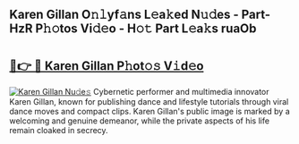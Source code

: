 ## Karen Gillan O𝚗𝚕yf𝚊ns L𝚎a𝚔ed N𝚞𝚍es - Part-HzR P𝚑𝚘tos Vi𝚍𝚎o - H𝚘𝚝 Part L𝚎a𝚔s ruaOb

# <h2><a href="http://kf86o0g.oniu.top/?m=Karen+Gillan">🔗👉 🔴 Karen Gillan P𝚑ot𝚘𝚜 V𝚒d𝚎o</a></h2>

[![Karen Gillan Nu𝚍e𝚜](https://i.imgur.com/0qMVB7G.gif)](http://kf86o0g.oniu.top/?m=Karen+Gillan)
Cybernetic performer and multimedia innovator Karen Gillan, known for publishing dance and lifestyle tutorials through viral dance moves and compact clips. Karen Gillan's public image is marked by a welcoming and genuine demeanor, while the private aspects of his life remain cloaked in secrecy.  
